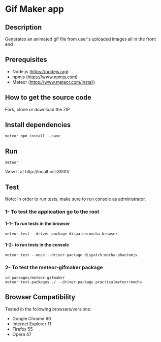 # Gif Maker app
## Description
Generates an animated gif file from user's uploaded images all in the front end
## Prerequisites
* Node.js (https://nodejs.org)
* npmjs (https://www.npmjs.com)
* Meteor (https://www.meteor.com/install)
## How to get the source code
Fork, clone or download the ZIP
## Install dependencies
```range
meteor npm install --save
```
## Run
 ```range
 meteor
```
View it at http://localhost:3000/
## Test
 Note: In order to run tests, make sure to run console as administrator.
### 1- To test the application go to the root
#### 1-1- To run tests in the browser
 ```range
 meteor test --driver-package dispatch:mocha-browser
 ```
#### 1-2- to run tests in the console
 ```range
 meteor test --once --driver-package dispatch:mocha-phantomjs
 ```
### 2- To test the meteor-gifmaker package
 ```range
 cd packages/meteor-gifmaker
 meteor test-packages ./ --driver-package practicalmeteor:mocha
```
## Browser Compatibility
Tested in the following browsers/versions:
* Google Chrome 60
* Internet Explorer 11
* Firefox 55
* Opera 47